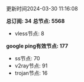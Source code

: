 更新时间2024-03-30 11:16:08

**总订阅: 34**
**总节点: 5568**
- vless节点: 8

**google ping有效节点: 177**
- ss节点: 70
- v2ray节点: 91
- trojan节点: 16
